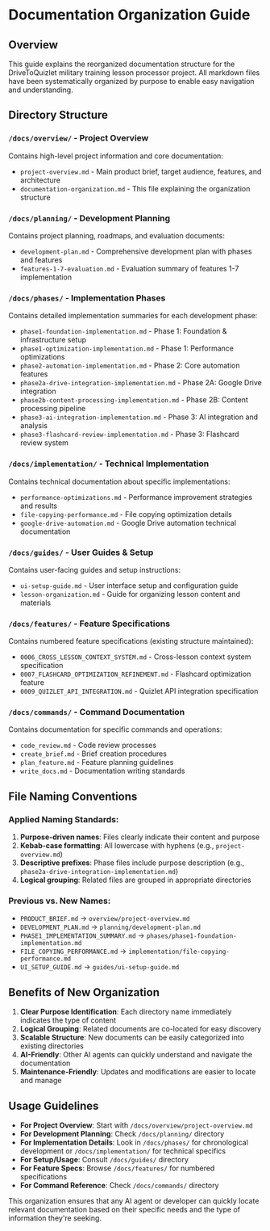 # Documentation Organization Guide

## Overview
This guide explains the reorganized documentation structure for the DriveToQuizlet military training lesson processor project. All markdown files have been systematically organized by purpose to enable easy navigation and understanding.

## Directory Structure

### `/docs/overview/` - Project Overview
Contains high-level project information and core documentation:
- `project-overview.md` - Main product brief, target audience, features, and architecture
- `documentation-organization.md` - This file explaining the organization structure

### `/docs/planning/` - Development Planning
Contains project planning, roadmaps, and evaluation documents:
- `development-plan.md` - Comprehensive development plan with phases and features
- `features-1-7-evaluation.md` - Evaluation summary of features 1-7 implementation

### `/docs/phases/` - Implementation Phases
Contains detailed implementation summaries for each development phase:
- `phase1-foundation-implementation.md` - Phase 1: Foundation & infrastructure setup
- `phase1-optimization-implementation.md` - Phase 1: Performance optimizations
- `phase2-automation-implementation.md` - Phase 2: Core automation features
- `phase2a-drive-integration-implementation.md` - Phase 2A: Google Drive integration
- `phase2b-content-processing-implementation.md` - Phase 2B: Content processing pipeline
- `phase3-ai-integration-implementation.md` - Phase 3: AI integration and analysis
- `phase3-flashcard-review-implementation.md` - Phase 3: Flashcard review system

### `/docs/implementation/` - Technical Implementation
Contains technical documentation about specific implementations:
- `performance-optimizations.md` - Performance improvement strategies and results
- `file-copying-performance.md` - File copying optimization details
- `google-drive-automation.md` - Google Drive automation technical documentation

### `/docs/guides/` - User Guides & Setup
Contains user-facing guides and setup instructions:
- `ui-setup-guide.md` - User interface setup and configuration guide
- `lesson-organization.md` - Guide for organizing lesson content and materials

### `/docs/features/` - Feature Specifications
Contains numbered feature specifications (existing structure maintained):
- `0006_CROSS_LESSON_CONTEXT_SYSTEM.md` - Cross-lesson context system specification
- `0007_FLASHCARD_OPTIMIZATION_REFINEMENT.md` - Flashcard optimization feature
- `0009_QUIZLET_API_INTEGRATION.md` - Quizlet API integration specification

### `/docs/commands/` - Command Documentation
Contains documentation for specific commands and operations:
- `code_review.md` - Code review processes
- `create_brief.md` - Brief creation procedures
- `plan_feature.md` - Feature planning guidelines
- `write_docs.md` - Documentation writing standards

## File Naming Conventions

### Applied Naming Standards:
1. **Purpose-driven names**: Files clearly indicate their content and purpose
2. **Kebab-case formatting**: All lowercase with hyphens (e.g., `project-overview.md`)
3. **Descriptive prefixes**: Phase files include purpose description (e.g., `phase2a-drive-integration-implementation.md`)
4. **Logical grouping**: Related files are grouped in appropriate directories

### Previous vs. New Names:
- `PRODUCT_BRIEF.md` → `overview/project-overview.md`
- `DEVELOPMENT_PLAN.md` → `planning/development-plan.md`
- `PHASE1_IMPLEMENTATION_SUMMARY.md` → `phases/phase1-foundation-implementation.md`
- `FILE_COPYING_PERFORMANCE.md` → `implementation/file-copying-performance.md`
- `UI_SETUP_GUIDE.md` → `guides/ui-setup-guide.md`

## Benefits of New Organization

1. **Clear Purpose Identification**: Each directory name immediately indicates the type of content
2. **Logical Grouping**: Related documents are co-located for easy discovery
3. **Scalable Structure**: New documents can be easily categorized into existing directories
4. **AI-Friendly**: Other AI agents can quickly understand and navigate the documentation
5. **Maintenance-Friendly**: Updates and modifications are easier to locate and manage

## Usage Guidelines

- **For Project Overview**: Start with `/docs/overview/project-overview.md`
- **For Development Planning**: Check `/docs/planning/` directory
- **For Implementation Details**: Look in `/docs/phases/` for chronological development or `/docs/implementation/` for technical specifics
- **For Setup/Usage**: Consult `/docs/guides/` directory
- **For Feature Specs**: Browse `/docs/features/` for numbered specifications
- **For Command Reference**: Check `/docs/commands/` directory

This organization ensures that any AI agent or developer can quickly locate relevant documentation based on their specific needs and the type of information they're seeking.